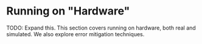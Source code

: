 # Running on "Hardware"

TODO: Expand this. This section covers running on hardware, both real and simulated. We also explore error mitigation techniques.